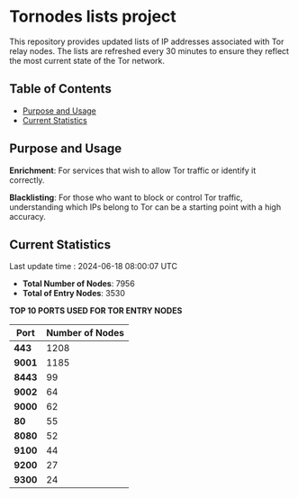 # Tornodes lists project

This repository provides updated lists of IP addresses associated with Tor relay nodes. The lists are refreshed every 30 minutes to ensure they reflect the most current state of the Tor network.

## Table of Contents

- [Purpose and Usage](#purpose-and-usage)
- [Current Statistics](#current-statistics)


## Purpose and Usage

**Enrichment**: For services that wish to allow Tor traffic or identify it correctly.

**Blacklisting**: For those who want to block or control Tor traffic, understanding which IPs belong to Tor can be a starting point with a high accuracy.

## Current Statistics

Last update time : 2024-06-18 08:00:07 UTC

- **Total Number of Nodes**: 7956
- **Total of Entry Nodes**: 3530

**TOP 10 PORTS USED FOR TOR ENTRY NODES**

| **Port** | **Number of Nodes** |
|------|-----------------|
| **443**   | 1208  |
| **9001**   | 1185  |
| **8443**   | 99  |
| **9002**   | 64  |
| **9000**   | 62  |
| **80**   | 55  |
| **8080**   | 52  |
| **9100**   | 44  |
| **9200**   | 27  |
| **9300**   | 24  |

